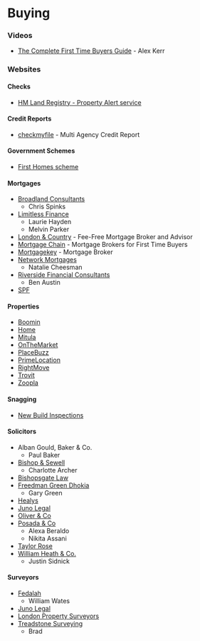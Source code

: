 # Buying

### Videos

* [The Complete First Time Buyers Guide](https://www.youtube.com/watch?v=QnuOExYPh\_Y) - Alex Kerr

### Websites

#### Checks

* [HM Land Registry - Property Alert service](https://propertyalert.landregistry.gov.uk/)

#### Credit Reports

* [checkmyfile](https://www.checkmyfile.com/) - Multi Agency Credit Report

#### Government Schemes

* [First Homes scheme](https://www.gov.uk/first-homes-scheme)

#### Mortgages

* [Broadland Consultants](http://www.broadlandconsultants.com/)
  * Chris Spinks
* [Limitless Finance](https://limitlessfinance.co.uk/)
  * Laurie Hayden
  * Melvin Parker
* [London & Country](https://www.landc.co.uk/) - Fee-Free Mortgage Broker and Advisor
* [Mortgage Chain](https://www.mortgagechain.co.uk) - Mortgage Brokers for First Time Buyers
* [Mortgagekey](https://mortgagekey.co.uk/) - Mortgage Broker
* [Network Mortgages](https://www.networkmortgages.biz/)
  * Natalie Cheesman
* [Riverside Financial Consultants](https://www.riverside-consultants.com/)
  * Ben Austin
* [SPF](https://www.spf.co.uk/)

#### Properties

* [Boomin](https://www.boomin.com/)
* [Home](https://www.home.co.uk/)
* [Mitula](https://property.mitula.co.uk/)
* [OnTheMarket](https://www.onthemarket.com/for-sale/)
* [PlaceBuzz](https://www.placebuzz.com/property-for-sale)
* [PrimeLocation](https://www.primelocation.com/for-sale/)
* [RightMove](https://www.rightmove.co.uk/property-for-sale.html)
* [Trovit](https://homes.trovit.co.uk/)
* [Zoopla](https://www.zoopla.co.uk/for-sale/)

#### Snagging

* [New Build Inspections](https://www.newbuildinspections.com/)

#### Solicitors

* Alban Gould, Baker & Co.
  * Paul Baker
* [Bishop & Sewell](https://www.bishopandsewell.co.uk/)
  * Charlotte Archer
* [Bishopsgate Law](https://www.bishopsgatelaw.com/)
* [Freedman Green Dhokia](http://fgdlaw.co.uk/)
  * Gary Green
* [Healys](https://healys.com/)
* [Juno Legal](https://www.juno.legal/)
* [Oliver & Co](https://www.oliverandco.co.uk/)
* [Posada & Co](https://www.posadalaw.co.uk/)
  * Alexa Beraldo
  * Nikita Assani
* [Taylor Rose](https://www.taylor-rose.co.uk/)
* [William Heath & Co.](https://www.williamheath.co.uk/)
  * Justin Sidnick

#### Surveyors

* [Fedalah](http://www.fedalahltd.co.uk/)
  * William Wates
* [Juno Legal](https://client.juno.legal/quote/7jjxrb)&#x20;
* [London Property Surveyors](https://www.londonpropertysurveyors.co.uk/)
* [Treadstone Surveying](https://www.treadstonesurveying.co.uk/)
  * Brad
